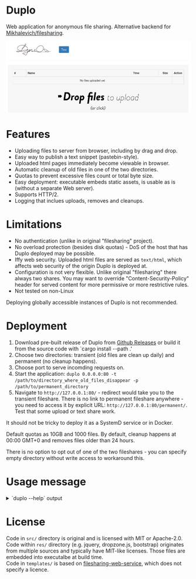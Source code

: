 # Duplo

Web application for anonymous file sharing. Alternative backend for [Mikhalevich/filesharing](https://github.com/Mikhalevich/filesharing).

![screenshot](screenshot.png)

# Features

* Uploading files to server from browser, including by drag and drop.
* Easy way to publish a text snippet (pastebin-style).
* Uploaded html pages immediately become viewable in browser.
* Automatic cleanup of old files in one of the two directories.
* Quotas to prevent excessive files count or total byte size.
* Easy deployment: executable embeds static assets, is usable as is (without a separate Web server).
* Supports HTTP/2.
* Logging that inclues uploads, removes and cleanups.

# Limitations

* No authentication (unlike in original "filesharing" project).
* No overload protection (besides disk quotas) - DoS of the host that has Duplo deployed may be possible.
* Iffy web security. Uploaded html files are served as `text/html`, which affects web security of the origin Duplo is deployed at.
* Configuration is not very flexible. Unlike original "filesharing" there always two shares. You may want to override "Content-Security-Policy" header for served content for more permissive or more restrictive rules.
* Not tested on non-Linux

Deploying globally accessible instances of Duplo is not recommended.

# Deployment

1. Download pre-built release of Duplo from [Github Releases](https://github.com/vi/duplo/releases) or build it from the source code with `cargo install --path .'
2. Choose two directories: transient (old files are clean up daily) and permanent (no cleanup happens).
3. Choose port to serve incomding requests on.
4. Start the application: `duplo 0.0.0.0:80 -t /path/to/directory_where_old_files_disappear -p /path/to/permanent_directory`
5. Navigate to `http://127.0.0.1:80/` - redirect would take you to the transient fileshare. There is no link to permanent fileshare anywhere - you need to access it by explicit URL: `http://127.0.0.1:80/permanent/`. Test that some upload or text share work.

It should not be tricky to deploy it as a SystemD service or in Docker.

Default quotas as 10GB and 1000 files. By default, cleanup happens at 00:00 GMT+0 and removes files older than 24 hours.

There is no option to opt out of one of the two fileshares - you can specify empty directory without write access to workaround this.

# Usage message

<details><summary>`duplo --help` output</summary>

```
Usage: duplo <listen_socket> -t <transiet-directory> -p <permanent-directory> [--max-files <max-files>] [--max-bytes <max-bytes>] [--cleanup-time-utc <cleanup-time-utc>] [--cleanup-maxhours <cleanup-maxhours>] [--transient-title <transient-title>] [--permanent-title <permanent-title>] [--content-security-policy <content-security-policy>]

simple insecure HTTP server with anonymous file upload (including html/js upload and publication)

Positional Arguments:
  listen_socket     socket address to bind TCP socket and listen for including
                    HTTP requests

Options:
  -t, --transiet-directory
                    serve (and upload) files from this directory at /transient/
  -p, --permanent-directory
                    serve (and upload) files from this directory at /permanent/
  --max-files       maximum number of files allowed to reside in transient and
                    permanent directories. Default is 1000
  --max-bytes       maximum number of bytes allowed to reside in transient and
                    permanent directories. Default is 10GB
  --cleanup-time-utc
                    time of day (UTC+0 timezone) to trigger the cleanup event
                    on. Default is `00:00:00`
  --cleanup-maxhours
                    clean up files older than this number of hours from the
                    transient directory. Default is 24.
  --transient-title page title for transient directory's filelist
  --permanent-title page title for permanent directory's filelist
  --content-security-policy
                    set this Content-Security-Policy header for served files
  --help            display usage information

```

</details>

# License

Code in `src/` directory is original and is licensed with MIT or Apache-2.0.  
Code within `res/` directory (e.g. jquery, dropzone.js, bootstrap) originates from multiple sources and typically have MIT-like licenses. Those files are embedded into executalbe at build time.  
Code in `templates/` is based on [filesharing-web-service](https://github.com/Mikhalevich/filesharing-web-service/tree/22e686e89aee40447e0a0942c444170806bd3cfb), which does not specify a licence.  
